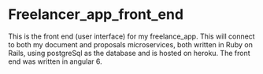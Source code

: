 # Freelancer_app_front_end
This is the front end (user interface) for my freelance_app. This will connect to both my document and proposals microservices, both written in Ruby on Rails, using postgreSql as the database and is hosted on heroku. The front end was written in angular 6.
